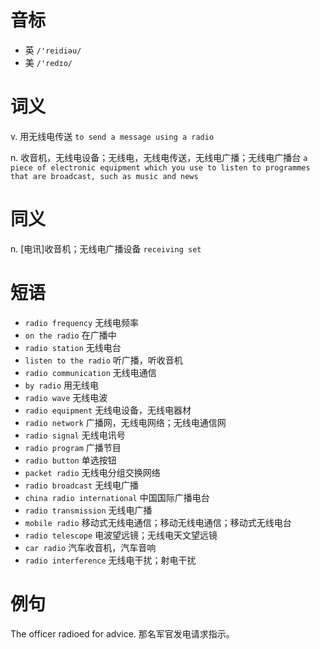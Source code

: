 # 音标

- 英 `/'reidiəu/`
- 美 `/'redɪo/`

# 词义

v. 用无线电传送
`to send a message using a radio`

n. 收音机，无线电设备；无线电，无线电传送，无线电广播；无线电广播台
`a piece of electronic equipment which you use to listen to programmes that are broadcast, such as music and news`

# 同义

n. [电讯]收音机；无线电广播设备
`receiving set`

# 短语

- `radio frequency` 无线电频率
- `on the radio` 在广播中
- `radio station` 无线电台
- `listen to the radio` 听广播，听收音机
- `radio communication` 无线电通信
- `by radio` 用无线电
- `radio wave` 无线电波
- `radio equipment` 无线电设备，无线电器材
- `radio network` 广播网，无线电网络；无线电通信网
- `radio signal` 无线电讯号
- `radio program` 广播节目
- `radio button` 单选按钮
- `packet radio` 无线电分组交换网络
- `radio broadcast` 无线电广播
- `china radio international` 中国国际广播电台
- `radio transmission` 无线电广播
- `mobile radio` 移动式无线电通信；移动无线电通信；移动式无线电台
- `radio telescope` 电波望远镜；无线电天文望远镜
- `car radio` 汽车收音机，汽车音响
- `radio interference` 无线电干扰；射电干扰

# 例句

The officer radioed for advice.
那名军官发电请求指示。


